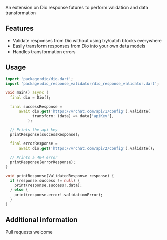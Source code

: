 An extension on Dio response futures to perform validation and data transformation

## Features

- Validate responses from Dio without using try/catch blocks everywhere
- Easily transform responses from Dio into your own data models
- Handles transformation errors

## Usage

<!-- embedme example/example.dart -->
```dart
import 'package:dio/dio.dart';
import 'package:dio_response_validator/dio_response_validator.dart';

void main() async {
  final dio = Dio();

  final successResponse =
      await dio.get('https://vrchat.com/api/1/config').validate(
            transform: (data) => data['apiKey'],
          );

  // Prints the api key
  printResponse(successResponse);

  final errorResponse =
      await dio.get('https://vrchat.com/api/2/config').validate();

  // Prints a 404 error
  printResponse(errorResponse);
}

void printResponse(ValidatedResponse response) {
  if (response.success != null) {
    print(response.success!.data);
  } else {
    print(response.error!.validationError);
  }
}

```

## Additional information

Pull requests welcome
